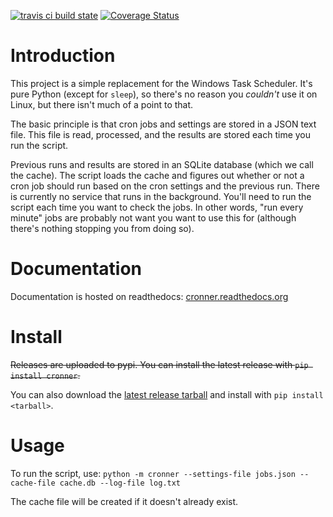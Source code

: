 [![travis ci build state](https://travis-ci.org/mtik00/cronner.svg?branch=master)](https://travis-ci.org/mtik00/cronner)
[![Coverage Status](https://coveralls.io/repos/mtik00/cronner/badge.svg)](https://coveralls.io/r/mtik00/cronner)

Introduction
============

This project is a simple replacement for the Windows Task Scheduler.  It's
pure Python (except for ``sleep``), so there's no reason you *couldn't* use it on
Linux, but there isn't much of a point to that.

The basic principle is that cron jobs and settings are stored in a JSON text
file.  This file is read, processed, and the results are stored each time you
run the script.

Previous runs and results are stored in an SQLite database (which we call the
cache).  The script loads the cache and figures out whether or not a cron job
should run based on the cron settings and the previous run.  There is currently
no service that runs in the background.  You'll need to run the script each time
you want to check the jobs.  In other words, "run every minute" jobs are probably
not want you want to use this for (although there's nothing stopping you from
doing so).

Documentation
=============

Documentation is hosted on readthedocs: [cronner.readthedocs.org](http://cronner.readthedocs.org/en/latest/)

Install
=======

~~Releases are uploaded to pypi.  You can install the latest release with ``pip install cronner``.~~

You can also download the [latest release tarball](https://github.com/mtik00/cronner/releases/latest) and install with ``pip install <tarball>``.

Usage
=====

To run the script, use: `python -m cronner --settings-file jobs.json --cache-file
    cache.db --log-file log.txt`

The cache file will be created if it doesn't already exist.
